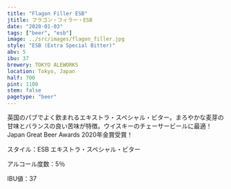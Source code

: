 ```yaml
---
title: "Flagon Filler ESB"
jtitle: フラゴン・フィラー・ESB
date: "2020-01-03"
tags: ["beer", "esb"]
image: ../src/images/flagon_filler.jpg
style: "ESB (Extra Special Bitter)"
abv: 5
ibu: 37
brewery: TOKYO ALEWORKS
location: Tokyo, Japan
half: 700
pint: 1100
stem: false
pagetype: "beer"
---
```


英国のパブでよく飲まれるエキストラ・スペシャル・ビター。まろやかな麦芽の甘味とバランスの良い苦味が特徴。ウイスキーのチェーサービールに最適！Japan Great Beer Awards 2020年金賞受賞！

スタイル：ESB エキストラ・スペシャル・ビター

アルコール度数：5％

IBU値：37
